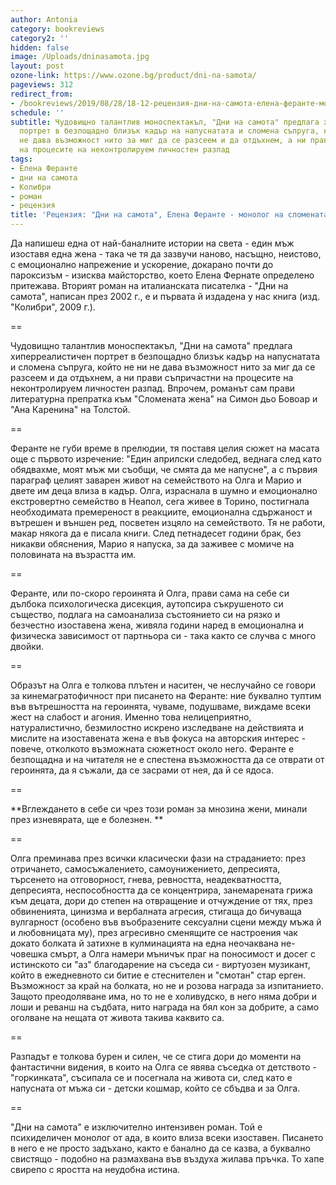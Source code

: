 ```yaml
---
author: Antonia
category: bookreviews
category2: ''
hidden: false
image: /Uploads/dninasamota.jpg
layout: post
ozone-link: https://www.ozone.bg/product/dni-na-samota/
pageviews: 312
redirect_from:
- /bookreviews/2019/08/28/18-12-рецензия-дни-на-самота-елена-феранте-монолог-на-сломената-жена
schedule: ''
subtitle: Чудовищно талантлив моноспектакъл, "Дни на самота" предлага хиперреалистичен
  портрет в безпощадно близък кадър на напуснатата и сломена съпруга, който не ни
  не дава възможност нито за миг да се разсеем и да отдъхнем, а ни прави съпричастни
  на процесите на неконтролируем личностен разпад
tags:
- Елена Феранте
- дни на самота
- Колибри
- роман
- рецензия
title: 'Рецензия: "Дни на самота", Елена Феранте - монолог на сломената жена'
---
```


Да напишеш една от най-баналните истории на света - един мъж изоставя една жена - така че тя да зазвучи наново, насъщно, неистово, с емоционално напрежение и ускорение, докарано почти до пароксизъм - изисква майсторство, което Елена Фернате определено притежава. Вторият роман на италианската писателка - "Дни на самота", написан през 2002 г., е и първата й издадена у нас книга (изд. "Колибри", 2009 г.). 

\==

Чудовищно талантлив моноспектакъл, "Дни на самота" предлага хиперреалистичен портрет в безпощадно близък кадър на напуснатата и сломена съпруга, който не ни не дава възможност нито за миг да се разсеем и да отдъхнем, а ни прави съпричастни на процесите на неконтролируем личностен разпад. Впрочем, романът сам прави литературна препратка към "Сломената жена" на Симон дьо Бовоар и "Ана Каренина" на Толстой. 

\==

Феранте не губи време в прелюдии, тя поставя целия сюжет на масата още с първото изречение: "Един априлски следобед, веднага след като обядвахме, моят мъж ми съобщи, че смята да ме напусне", а с първия параграф целият заварен живот на семейството на Олга и Марио и двете им деца влиза в кадър. Олга, израснала в шумно и емоционално екстровертно семейство в Неапол, сега живее в Торино, постигнала необходимата премереност в реакциите, емоционална сдържаност и вътрешен и външен ред, посветен изцяло на семейството. Тя не работи, макар някога да е писала книги. След петнадесет години брак, без никакви обяснения, Марио я напуска, за да заживее с момиче на половината на възрастта им. 

\==

Феранте, или по-скоро героинята й Олга, прави сама на себе си дълбока психологическа дисекция, аутопсира съкрушеното си същество, подлага на самоанализа състоянието си на рязко и безчестно изоставена жена, живяла години наред в емоционална и физическа зависимост от партньора си - така както се случва с много двойки. 

\==

Образът на Олга е толкова плътен и наситен, че неслучайно се говори за кинемагратофичност при писането на Феранте: ние буквално туптим във вътрешността на героинята, чуваме, подушваме, виждаме всеки жест на слабост и агония. Именно това нелицеприятно, натуралистично, безмилостно искрено изследване на действията и мислите на изоставената жена е във фокуса на авторския интерес - повече, отколкото възможната сюжетност около него. Феранте е безпощадна и на читателя не е спестена възможността да се отврати от героинята, да я съжали, да се засрами от нея, да й се ядоса. 

\==

**Вглеждането в себе си чрез този роман за мнозина жени, минали през изневярата, ще е болезнен. **

\==

Олга преминава през всички класически фази на страданието: през отричането, самосъжалението, самоунижението, депресията, търсенето на отговорност, гнева, ревността, неадекватността, депресията, неспособността да се концентрира, занемарената грижа към децата, дори до степен на отвращение и отчуждение от тях, през обвиненията, цинизма и вербалната агресия, стигаща до бичуваща вулгарност (особено във въобразените сексуални сцени между мъжа й и любовницата му), през агресивно сменящите се настроения чак докато болката й затихне в кулминацията на една неочаквана не-човешка смърт, а Олга намери мъничък праг на поносимост и досег с истинското си "аз" благодарение на съседа си - виртуозен музикант, който в ежедневното си битие е стеснителен и "смотан" стар ерген. Възможност за край на болката, но не и розова награда за изпитанието. Защото преодоляване има, но то не е холивудско, в него няма добри и лоши и реванш на съдбата, нито награда на бял кон за добрите, а само оголване на нещата от живота такива каквито са. 

\==

Разпадът е толкова бурен и силен, че се стига дори до моменти на фантастични видения, в които на Олга се явява съседка от детството - "горкинката", съсипала се и посегнала на живота си, след като е напусната от мъжа си - детски кошмар, който се сбъдва и за Олга.

\==

"Дни на самота" е изключително интензивен роман. Той е психиделичен монолог от ада, в които влиза всеки изоставен. Писането в него е не просто задъхано, както е банално да се казва, а буквално свистящо - подобно на размахвана във въздуха жилава пръчка. То хапе свирепо с яростта на неудобна истина.